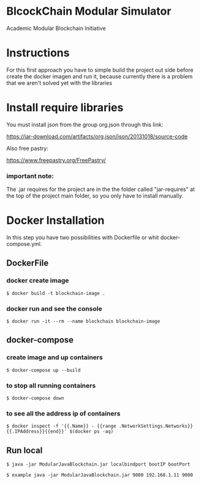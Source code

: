 # BlcockChain Modular Simulator

Academic Modular Blockchain Initiative

# Instructions

For this first approach you have to simple build the project out side before create the docker imagen and run it, because currently there is a problem that we aren't solved yet with the libraries

# Install require libraries

You must install json from the group org.json through this link:

https://jar-download.com/artifacts/org.json/json/20131018/source-code

Also free pastry:

https://www.freepastry.org/FreePastry/

### important note:

The .jar requires for the project are in the the folder called "jar-requires" at the top of the project main folder, so you only have to install manually.

# Docker Installation

In this step you have two possibilities with Dockerfile or whit docker-compose.yml.

## DockerFile

### docker create image

    $ docker build -t blockchain-image .

### docker run and see the console

    $ docker run -it --rm --name blockchain blockchain-image

## docker-compose

### create image and up containers

    $ docker-compose up --build

### to stop all running containers

    $ docker-compose down

### to see all the address ip of containers

    $ docker inspect -f '{{.Name}} - {{range .NetworkSettings.Networks}}{{.IPAddress}}{{end}}' $(docker ps -aq)

## Run local

    $ java -jar ModularJavaBlockchain.jar localbindport bootIP bootPort

    $ example java -jar ModularJavaBlockchain.jar 9000 192.168.1.11 9000
